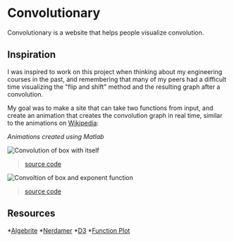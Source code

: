 # Convolutionary

Convolutionary is a website that helps people visualize convolution.

## Inspiration

I was inspired to work on this project when thinking about my engineering courses in the past,
and remembering that many of my peers had a difficult time visualizing the "flip and shift" method and the resulting graph after a convolution.

My goal was to make a site that can take two functions from input,
and create an animation that creates the convolution graph in real time, similar to the animations on [Wikipedia](https://en.wikipedia.org/wiki/Convolution):

*Animations created using Matlab*

![Convolution of box with itself](https://upload.wikimedia.org/wikipedia/commons/6/6a/Convolution_of_box_signal_with_itself2.gif)

> [source code](https://en.wikipedia.org/wiki/File:Convolution_of_box_signal_with_itself2.gif)


![Convoltion of box and exponent function](https://upload.wikimedia.org/wikipedia/commons/b/b9/Convolution_of_spiky_function_with_box2.gif)

> [source code](https://en.wikipedia.org/wiki/File:Convolution_of_spiky_function_with_box2.gif)

## Resources

*[Algebrite](http://algebrite.org/)
*[Nerdamer](http://nerdamer.com/)
*[D3](https://d3js.org/)
*[Function Plot](https://mauriciopoppe.github.io/function-plot/)